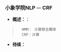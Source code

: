 ### 小象学院NLP -- CRF
- **概述：**：
>       HMM： 计算联合概率
>       CRF：计算
>
>
>
>
>
>
>
>
>
>
>
>
>
>
>
>
>
>
>
>
>
>
>

- **待续：**
>
>
>
>
>
>
>
>
>
>
>
>
>
>
>
>
>
>
